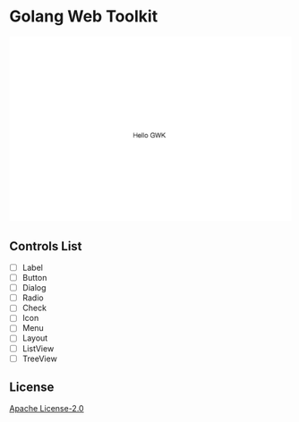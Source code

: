 # Golang Web Toolkit

![](https://raw.githubusercontent.com/Gwkit/gwk/master/logo.jpg)


## Controls List
- [ ] Label
- [ ] Button
- [ ] Dialog
- [ ] Radio
- [ ] Check
- [ ] Icon
- [ ] Menu
- [ ] Layout
- [ ] ListView
- [ ] TreeView

## License
[Apache License-2.0](https://www.apache.org/licenses/LICENSE-2.0)
